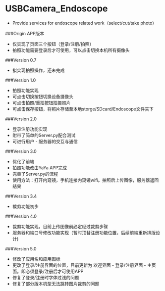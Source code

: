 # USBCamera_Endoscope
- Provide services for endoscope related work（select/cut/take photo）

###Origin APP版本
- 仅实现了页面三个按钮（登录/注册/拍照）
- 拍照功能需要登录后才可使用，可以点击切换本机所有摄像头

###Version 0.7
- 拟实现拍照操作，还未完成

###Version 1.0
- 拍照功能实现
- 可点击切换按钮切换设备摄像头
- 可点击拍照/重拍按钮拍摄照片
- 可点击保存按钮，将照片存储至本地storge/SDcard/Endoscope文件夹下

###Version 2.0
- 登录注册功能实现
- 附带了简单的Server.py配合测试
- 可进行用户 - 服务器的交互与通信

###Version 3.0
- 优化了前端
- 拍照功能改由YaYa APP完成
- 完善了Server.py的流程
- 使用方法：打开内窥镜，手机连接内窥镜wifi。拍照后上传图像，服务器返回结果

###Version 3.4
- 裁剪功能初步

###Version 4.0
- 裁剪功能实现，目前上传图像前必定经过裁剪步骤
- 服务器和端口号修改功能实现（暂时顶替注册功能位置，后续前端重新排版设计)

###Version 5.0
- 修改了应用名和应用图标
- 更改了登录/注册界面的位置，目前更新为  欢迎界面 - 登录/注册界面 - 主页面。即必须登录/注册后才可使用APP
- 修复了登录/注册时字体过浅的问题
- 修复了部分版本机型无法跳转图片裁剪的问题